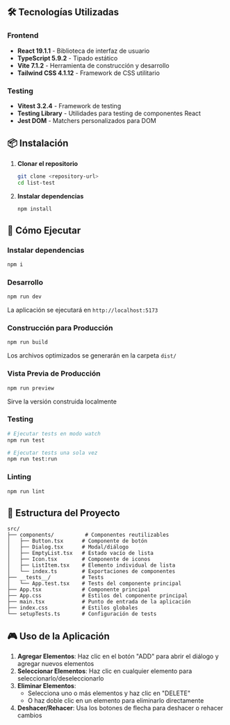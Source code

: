 ## 🛠️ Tecnologías Utilizadas

### Frontend

- **React 19.1.1** - Biblioteca de interfaz de usuario
- **TypeScript 5.9.2** - Tipado estático
- **Vite 7.1.2** - Herramienta de construcción y desarrollo
- **Tailwind CSS 4.1.12** - Framework de CSS utilitario

### Testing

- **Vitest 3.2.4** - Framework de testing
- **Testing Library** - Utilidades para testing de componentes React
- **Jest DOM** - Matchers personalizados para DOM

## 📦 Instalación

1. **Clonar el repositorio**

   ```bash
   git clone <repository-url>
   cd list-test
   ```

2. **Instalar dependencias**
   ```bash
   npm install
   ```

## 🚀 Cómo Ejecutar

### Instalar dependencias

```bash
npm i
```

### Desarrollo

```bash
npm run dev
```

La aplicación se ejecutará en `http://localhost:5173`

### Construcción para Producción

```bash
npm run build
```

Los archivos optimizados se generarán en la carpeta `dist/`

### Vista Previa de Producción

```bash
npm run preview
```

Sirve la versión construida localmente

### Testing

```bash
# Ejecutar tests en modo watch
npm run test

# Ejecutar tests una sola vez
npm run test:run
```

### Linting

```bash
npm run lint
```

## 📁 Estructura del Proyecto

```
src/
├── components/          # Componentes reutilizables
│   ├── Button.tsx      # Componente de botón
│   ├── Dialog.tsx      # Modal/diálogo
│   ├── EmptyList.tsx   # Estado vacío de lista
│   ├── Icon.tsx        # Componente de iconos
│   ├── ListItem.tsx    # Elemento individual de lista
│   └── index.ts        # Exportaciones de componentes
├── __tests__/          # Tests
│   └── App.test.tsx    # Tests del componente principal
├── App.tsx             # Componente principal
├── App.css             # Estilos del componente principal
├── main.tsx            # Punto de entrada de la aplicación
├── index.css           # Estilos globales
└── setupTests.ts       # Configuración de tests
```

## 🎮 Uso de la Aplicación

1. **Agregar Elementos**: Haz clic en el botón "ADD" para abrir el diálogo y agregar nuevos elementos
2. **Seleccionar Elementos**: Haz clic en cualquier elemento para seleccionarlo/deseleccionarlo
3. **Eliminar Elementos**:
   - Selecciona uno o más elementos y haz clic en "DELETE"
   - O haz doble clic en un elemento para eliminarlo directamente
4. **Deshacer/Rehacer**: Usa los botones de flecha para deshacer o rehacer cambios
